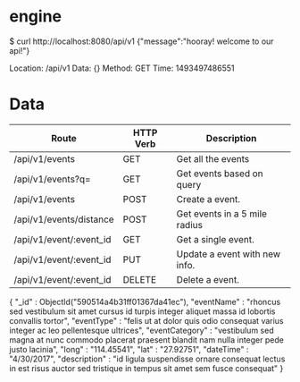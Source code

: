 # engine

$ curl http://localhost:8080/api/v1
{"message":"hooray! welcome to our api!"}

Location:  /api/v1
Data:  {}
Method:  GET
Time:  1493497486551

# Data
| Route	                        | HTTP Verb	    | Description                    |
|-------------------------------|---------------|--------------------------------|
| /api/v1/events                | GET	        | Get all the events             |
| /api/v1/events?q=             | GET	        | Get events based on query      |
| /api/v1/events                | POST	        | Create a event.                |
| /api/v1/events/distance       | POST	        | Get events in a 5 mile radius  |
| /api/v1/event/:event_id	    | GET	        | Get a single event.            |
| /api/v1/event/:event_id	    | PUT	        | Update a event with new info.  |
| /api/v1/event/:event_id	    | DELETE	    | Delete a event.                |

{
    "_id" : ObjectId("590514a4b31ff01367da41ec"),
    "eventName" : "rhoncus sed vestibulum sit amet cursus id turpis integer aliquet massa id lobortis convallis tortor",
    "eventType" : "felis ut at dolor quis odio consequat varius integer ac leo pellentesque ultrices",
    "eventCategory" : "vestibulum sed magna at nunc commodo placerat praesent blandit nam nulla integer pede justo lacinia",
    "long" : "114.45541",
    "lat" : "27.92751",
    "dateTime" : "4/30/2017",
    "description" : "id ligula suspendisse ornare consequat lectus in est risus auctor sed tristique in tempus sit amet sem fusce consequat"
}